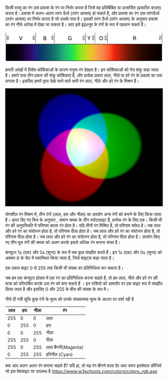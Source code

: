 किसी वस्तु का रंग उस प्रकाश के रंग पर निर्भर करता है जिसे वह प्रतिबिंबित या उत्सर्जित (प्रसारित करता) करता है। प्रकाश में अलग-अलग तरंग दैर्ध्य (तरंग आयाम) हो सकते हैं, और प्रकाश का रंग उस तरंगदैर्ध्य (तरंग आयाम) पर निर्भर करता है जो उसके पास है। इसकी तरंग दैर्ध्य (तरंग आयाम) के अनुसार प्रकाश का रंग नीचे आरेख में देखा जा सकता है। आप इसे इंद्रधनुष के रंगों के रूप में पहचान सकते हैं।

![Visible spectrum](images/linear-visible-spectrum.png)

हमारी आंखों में विशेष कोशिकाओं के कारण मनुष्य रंग देखता है। इन कोशिकाओं को नेत्र शंकु कहा जाता है। हमारे पास तीन प्रकार की शंकु कोशिकाएं हैं, और प्रत्येक प्रकार लाल, नीले या हरे रंग के प्रकाश का पता लगाता है। इसलिए हमारे द्वारा देखे जाने वाले सभी रंग लाल, नीले और हरे रंग के मिश्रण हैं।

![Additive colour mixing](images/additive-colour-mixing.png)

योगशील रंग मिश्रण में, तीन रंगों (लाल, हरा और नीला) का उपयोग अन्य रंगों को बनाने के लिए किया जाता है। ऊपर दिए गए चित्र के अनुसार , समान चमक के तीन स्पॉटलाइट हैं, प्रत्येक रंग के लिए एक। किसी भी रंग की अनुपस्थिति में परिणाम काला रंग होता है। यदि तीनों रंग मिश्रित हैं, तो परिणाम सफेद है। जब लाल और हरे रंग का संयोजन होता है, तो परिणाम पीला होता है। जब लाल और हरे रंग का संयोजन होता है, तो परिणाम पीला होता है। जब लाल और हरे रंग का संयोजन होता है, तो परिणाम पीला होता है। उपयोग किए गए तीन मूल रंगों की चमक को अलग करके इससे अधिक रंग बनाना संभव है।

कंप्यूटर 1s (एक) और 0s (शुन्य) के रूप में सब कुछ संग्रहीत करते हैं। इन 1s (एक) और 0s (शुन्य) को अक्सर 8 के सेट में व्यवस्थित किया जाता है, जिसे बाइट्स कहा जाता है।

एक एकल बाइट 0 से 255 तक किसी भी संख्या का प्रतिनिधित्व कर सकता है।

जब हम एक कंप्यूटर प्रोग्राम में एक रंग का प्रतिनिधित्व करना चाहते हैं, तो हम लाल, नीले और हरे रंग की मात्रा को परिभाषित करके उस रंग को बना सकते हैं । इन राशियों को आमतौर पर एक बाइट रूप में संग्रहीत किया जाता है और इसलिए 0 और 255 के बीच की संख्या के रूप में।

नीचे दी गयी सूचि कुछ रंगो के मूल्य को उनके संख्यात्मक मूल्य के आधार पर दर्शा रही है 

| लाल | हरा | नीला | रंग                 |
| --- | --- | ---- | ------------------- |
| 255 | 0   | 0    | लाल                 |
| 0   | 255 | 0    | हरा                 |
| 0   | 0   | 255  | नीला                |
| 255 | 255 | 0    | पीला                |
| 255 | 0   | 255  | लाल बैंगनी(Magenta) |
| 0   | 255 | 255  | हरिनील (Cyan)       |

क्या आप अलग अलग रंग बनाना चाहते हैं? यदि हा, तो यह रंग बीनने वाला ऐप आप जरुर इस्तेमाल कीजिये जो इस वेबसाइट पर उपलब्ध है https://www.w3schools.com/colors/colors_rgb.asp
